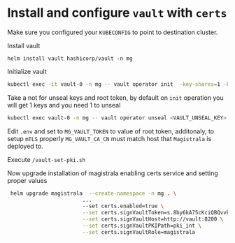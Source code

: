 # Install and configure `vault` with `certs`
Make sure you configured your `KUBECONFIG` to point to destination cluster.

Install vault

```
helm install vault hashicorp/vault -n mg
```

Initialize vault
```bash
kubectl exec -it vault-0 -n mg -- vault operator init  -key-shares=1 -key-threshold=1
```

Take a not for unseal keys and root token, by default on `init` operation you will get 1 keys and you need 1 to unseal
```bash
kubectl exec vault-0 -n mg -- vault operator unseal <VAULT_UNSEAL_KEY>
```

Edit `.env` and set to `MG_VAULT_TOKEN` to value of root token, additonaly, to setup `mTLS` properly `MG_VAULT_CA_CN` must match host that `Magistrala` is deployed to. 

Execute `/vault-set-pki.sh`

Now upgrade installation of magistrala enabling certs service and setting proper values
```bash
 helm upgrade magistrala  --create-namespace -n mg . \
                        ...
                        --set certs.enabled=true \
                        --set certs.signVaultToken=s.8by6kA75cKciQBQvvkCu21m \
                        --set certs.signVaultHost=http://vault:8200 \
                        --set certs.signVaultPKIPath=pki_int \
                        --set certs.signVaultRole=magistrala
```
